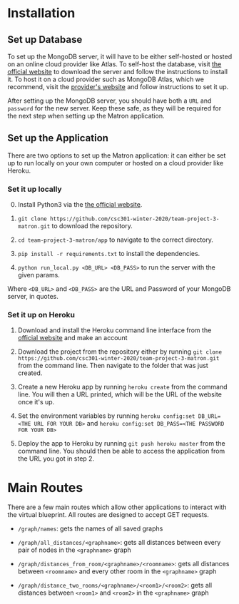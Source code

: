 # Installation

## Set up Database

To set up the MongoDB server, it will have to be either self-hosted or hosted on an online cloud provider like Atlas. 
To self-host the database, visit [the official website](https://www.mongodb.com/download-center/community) to download the server and follow the instructions to install it.
To host it on a cloud provider such as MongoDB Atlas, which we recommend, visit the [provider's website](https://www.mongodb.com/download-center/cloud) and follow instructions to set it up.

After setting up the MongoDB server, you should have both a `URL` and `password` for the new server. Keep these safe, as they will be required for the next step when setting up the Matron application.

## Set up the Application

There are two options to set up the Matron application: it can either be set up to run locally on your own computer or hosted on a cloud provider like Heroku.

### Set it up locally

0. Install Python3 via the [the official website](https://www.python.org/downloads/).

1. `git clone https://github.com/csc301-winter-2020/team-project-3-matron.git` to download the repository.
2. `cd team-project-3-matron/app` to navigate to the correct directory.
3. `pip install -r requirements.txt` to install the dependencies.
4. `python run_local.py <DB_URL> <DB_PASS>` to run the server with the given params.

Where `<DB_URL>` and `<DB_PASS>` are the URL and Password of your MongoDB server, in quotes.

<!--
1. Download the project from the repository either by downloading as a zip or running `git clone https://github.com/csc301-winter-2020/team-project-3-matron.git` from the command line

2. Ensure you have the latest version of Python installed. It can be downloaded from [the official website](https://www.python.org/downloads/).

3. Add two environment variables to your system

    1. Set the `DB_URL` variable to the URL of your MongoDB server from the previous section
    
    2. Set the `DB_PASS` variable to the password of of your MongoDB server from the previous section

4. Navigate to the project folder and then, from the command line, run `pip install -r requirements.txt` to install the Python dependencies needed to run the project.

5. From the command line, run `python ./app/main.py` to start the server. It can then be accessed from your web browser by navigating to `localhost:80`
-->

### Set it up on Heroku

1. Download and install the Heroku command line interface from the [official website](https://devcenter.heroku.com/articles/heroku-cli#download-and-install) and make an account

2. Download the project from the repository either by running `git clone https://github.com/csc301-winter-2020/team-project-3-matron.git` from the command line. Then navigate to the folder that was just created.

3. Create a new Heroku app by running `heroku create` from the command line. You will then a URL printed, which will be the URL of the website once it's up.

4. Set the environment variables by running `heroku config:set DB_URL=<THE URL FOR YOUR DB>` and `heroku config:set DB_PASS=<THE PASSWORD FOR YOUR DB>`

5. Deploy the app to Heroku by running `git push heroku master` from the command line. You should then be able to access the application from the URL you got in step 2.

# Main Routes

There are a few main routes which allow other applications to interact with the virtual blueprint. All routes are designed to accept GET requests.

 - `/graph/names`: gets the names of all saved graphs
 
 - `/graph/all_distances/<graphname>`: gets all distances between every pair of nodes in the `<graphname>` graph
 
 - `/graph/distances_from_room/<graphname>/<roomname>`: gets all distances between `<roomname>` and every other room in the `<graphname>` graph
 
 - `/graph/distance_two_rooms/<graphname>/<room1>/<room2>`: gets all distances between `<room1>` and `<room2>` in the `<graphname>` graph
